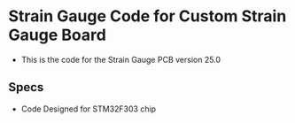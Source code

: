 # Strain Gauge Code for Custom Strain Gauge Board

- This is the code for the Strain Gauge PCB version 25.0

## Specs

- Code Designed for STM32F303 chip

